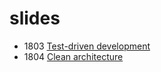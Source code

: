 # slides

- 1803 [Test-driven development](https://arthurchumak.github.io/slides/tdd/)
- 1804 [Clean architecture](https://arthurchumak.github.io/slides/clean-arch/)
